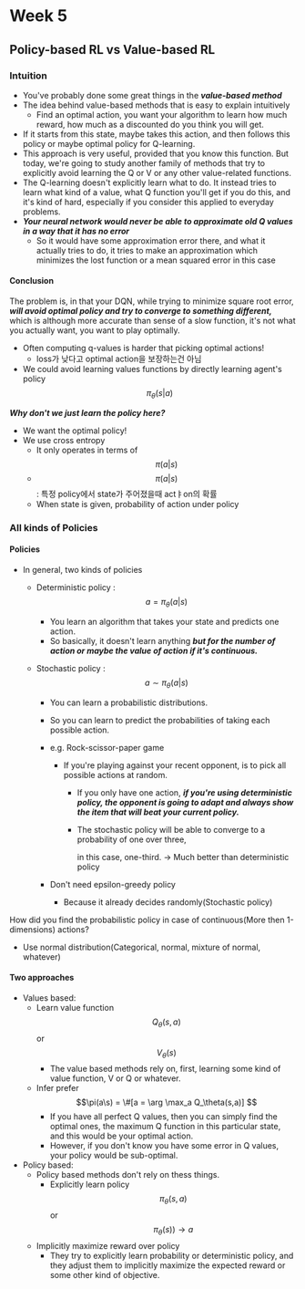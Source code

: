# Week 5

## Policy-based RL vs Value-based RL

### Intuition

-  You've probably done some great things in the ***value-based method***
  - The idea behind value-based methods that is easy to explain intuitively
    - Find an optimal action, you want your algorithm to learn how much reward, how much as a discounted do you think you will get. 
  - If it starts from this state, maybe takes this action, and then follows this policy or maybe optimal policy for Q-learning. 
- This approach is very useful, provided that you know this function. But today, we're going to study another family of methods that try to explicitly avoid learning the Q or V or any other value-related functions. 
- The Q-learning doesn't explicitly learn what to do. It instead tries to learn what kind of a value, what Q function you'll get if you do this, and it's kind of hard, especially if you consider this applied to everyday problems.
- ***Your neural network would never be able to approximate old Q values in a way that it has no error***
  - So it would have some approximation error there, and what it actually tries to do, it tries to make an approximation which minimizes the lost function or a mean squared error in this case

#### Conclusion

The problem is, in that your DQN, while trying to minimize square root error, ***will avoid optimal policy and try to converge to something different,*** which is although more accurate than sense of a slow function, it's not what you actually want, you want to play optimally.

- Often computing q-values is harder that picking optimal actions!
  - loss가 낮다고 optimal action을 보장하는건 아님
- We could avoid learning values functions by directly learning agent's policy $$\pi_\theta(s|a)$$

***Why don't we just learn the policy here?***

- We want the optimal policy!
- We use cross entropy
  - It only operates in terms of $$\pi(a|s)$$
  - $$\pi(a|s)$$ : 특정 policy에서 state가 주어졌을때 actㅑon의 확률
  - When state is given, probability of action under policy 

### All kinds of Policies

#### Policies

- In general, two kinds of policies

  - Deterministic policy : $$ a  = \pi_\theta(a|s)$$

    - You learn an algorithm that takes your state and predicts one action.
    - So basically, it doesn't learn anything ***but for the number of action or maybe the value of action if it's continuous.***

  - Stochastic policy : $$a \sim \pi_\theta(a|s)$$

    - You can learn a probabilistic distributions.

    - So you can learn to predict the probabilities of taking each possible action.

    - e.g. Rock-scissor-paper game

      - If you're playing against your recent opponent, is to pick all possible actions at random.

        - If you only have one action, ***if you're using deterministic policy, the opponent is going to adapt and always show the item that will beat your current policy.***

        - The stochastic policy will be able to converge to a probability of one over three, 

          in this case, one-third. -> Much better than deterministic policy

    - Don't need epsilon-greedy policy

      - Because it already decides randomly(Stochastic policy)

How did you find the probabilistic policy in case of continuous(More then 1-dimensions) actions?

- Use normal distribution(Categorical, normal, mixture of normal, whatever)

#### Two approaches

- Values based:
  - Learn value function $$Q_\theta(s,a)$$ or $$V_\theta(s)$$
    - The value based methods rely on, first, learning some kind of value function, V or Q or whatever. 
  - Infer prefer $$\pi(a\s) = \#[a = \arg \max_a Q_\theta(s,a)] $$
    - If you have all perfect Q values, then you can simply find the optimal ones, the maximum Q function in this particular state, and this would be your optimal action.
    - However, if you don't know you have some error in Q values, your policy would be sub-optimal.
- Policy based:
  - Policy based methods don't rely on thess things.
    - Explicitly learn policy $$\pi_\theta(s,a)$$ or $$\pi_\theta(s)) \rightarrow a$$
  - Implicitly maximize reward over policy
    - They try to explicitly learn probability or deterministic policy, and they adjust them to implicitly maximize the expected reward or some other kind of objective. 